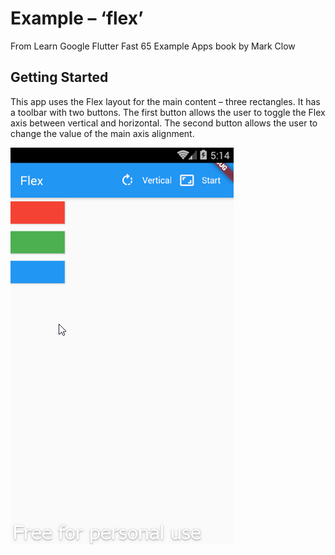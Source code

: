 # Example – ‘flex’

From Learn Google Flutter Fast 65 Example Apps book by Mark Clow

## Getting Started

This app uses the Flex layout for the main content – three rectangles. It has a toolbar with
two buttons. The first button allows the user to toggle the Flex axis between vertical
and horizontal. The second button allows the user to change the value of the main axis alignment.

![appImage.png](images/appImage.png)